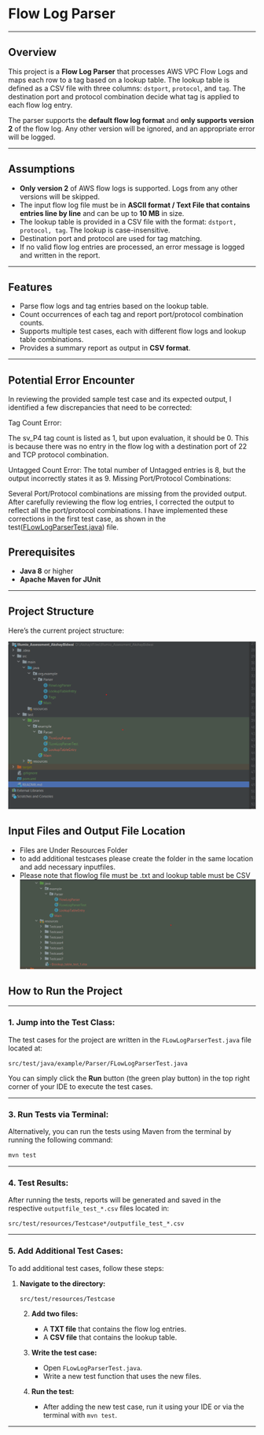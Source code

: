 # **Flow Log Parser**

---

## **Overview**

This project is a **Flow Log Parser** that processes AWS VPC Flow Logs and maps each row to a tag based on a lookup table. The lookup table is defined as a CSV file with three columns: `dstport`, `protocol`, and `tag`. The destination port and protocol combination decide what tag is applied to each flow log entry.

The parser supports the **default flow log format** and **only supports version 2** of the flow log. Any other version will be ignored, and an appropriate error will be logged.

---

## **Assumptions**
- **Only version 2** of AWS flow logs is supported. Logs from any other versions will be skipped.
- The input flow log file must be in **ASCII format / Text File that contains entries line by line** and can be up to **10 MB** in size.
- The lookup table is provided in a CSV file with the format: `dstport, protocol, tag`. The lookup is case-insensitive.
- Destination port and protocol are used for tag matching.
- If no valid flow log entries are processed, an error message is logged and written in the report.

---

## **Features**
- Parse flow logs and tag entries based on the lookup table.
- Count occurrences of each tag and report port/protocol combination counts.
- Supports multiple test cases, each with different flow logs and lookup table combinations.
- Provides a summary report as output in **CSV format**.

---

## **Potential Error Encounter**

In reviewing the provided sample test case and its expected output, I identified a few discrepancies that need to be corrected:

Tag Count Error:

The sv_P4 tag count is listed as 1, but upon evaluation, it should be 0. This is because there was no entry in the flow log with a destination port of 22 and TCP protocol combination.

Untagged Count Error:
The total number of Untagged entries is 8, but the output incorrectly states it as 9.
Missing Port/Protocol Combinations:

Several Port/Protocol combinations are missing from the provided output. After carefully reviewing the flow log entries, I corrected the output to reflect all the port/protocol combinations.
I have implemented these corrections in the first test case, as shown in the test([FLowLogParserTest.java](src%2Ftest%2Fjava%2Fexample%2FParser%2FFLowLogParserTest.java)) file.



## **Prerequisites**
- **Java 8** or higher
- **Apache Maven for JUnit**

---

## **Project Structure**
Here’s the current project structure:

![Project Structure](src/main/resources/Images/Project_Structure.png)

## **Input Files and Output File Location**
- Files are Under Resources Folder
- to add additional testcases please create the folder in the same location and add necessary inputfiles.
- Please note that flowlog file must be .txt and lookup table must be CSV
![Input and Output File](src/main/resources/Images/InputandOutput.png)



## **How to Run the Project**

---

### **1. Jump into the Test Class:**

The test cases for the project are written in the `FLowLogParserTest.java` file located at:

```
src/test/java/example/Parser/FLowLogParserTest.java
```

You can simply click the **Run** button (the green play button) in the top right corner of your IDE to execute the test cases.

---

### **3. Run Tests via Terminal:**

Alternatively, you can run the tests using Maven from the terminal by running the following command:

```bash
mvn test
```

---

### **4. Test Results:**

After running the tests, reports will be generated and saved in the respective `outputfile_test_*.csv` files located in:

```
src/test/resources/Testcase*/outputfile_test_*.csv
```

---
### **5. Add Additional Test Cases:**

To add additional test cases, follow these steps:

1. **Navigate to the directory:**

   ```
   src/test/resources/Testcase
   ```

   2. **Add two files:**
       - A **TXT file** that contains the flow log entries.
       - A **CSV file** that contains the lookup table.

   3. **Write the test case:**
       - Open `FLowLogParserTest.java`.
       - Write a new test function that uses the new files.

   4. **Run the test:**
       - After adding the new test case, run it using your IDE or via the terminal with `mvn test`.

---